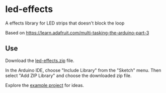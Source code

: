 # led-effects
A effects library for LED strips that doesn't block the loop

Based on https://learn.adafruit.com/multi-tasking-the-arduino-part-3

## Use
Download the [led-effects.zip](https://github.com/holyokecodes/led-effects/blob/master/led-effects.zip) file.

In the Arduino IDE, choose "Include Library" from the "Sketch" menu. Then select "Add ZIP Library" and choose the downloaded zip file.

Explore the [example project](https://github.com/holyokecodes/led-effects/blob/master/examples/jack-o-lantern_leds/jack-o-lantern_leds.ino) for ideas.
